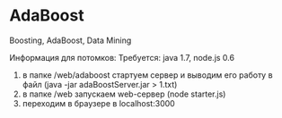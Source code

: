 AdaBoost
========

Boosting, AdaBoost, Data Mining

Информация для потомков:
Требуется: java 1.7, node.js 0.6
1) в папке /web/adaboost стартуем сервер и выводим его работу в файл (java -jar adaBoostServer.jar > 1.txt)
2) в папке /web запускаем web-сервер (node starter.js)
3) переходим в браузере в localhost:3000
